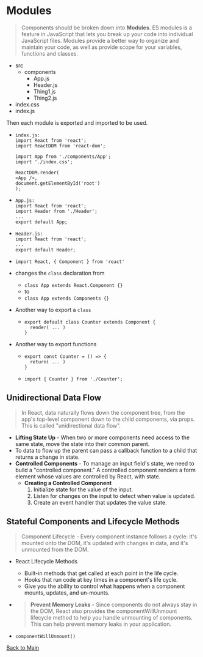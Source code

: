 # Modules

> Components should be broken down into **Modules**.  ES modules is a feature in JavaScript that lets you break up your code into individual JavaScript files. Modules provide a better way to organize and maintain your code, as well as provide scope for your variables, functions and classes.

+ src
  + components
    + App.js
    + Header.js
    + Thing1.js
    + Thing2.js
+ index.css
+ index.js

Then each module is exported and imported to be used.
+ ```
  index.js:
  import React from 'react';
  import ReactDOM from 'react-dom';

  import App from './components/App';
  import './index.css';
  
  ReactDOM.render(
  <App />, 
  document.getElementById('root')
  );
  ```
+ ```
  App.js:
  import React from 'react';
  import Header from './Header';
  ...
  export default App;
  ```
+ ```
  Header.js:
  import React from 'react';
  ...
  export default Header;
  ```
+ `import React, { Component } from 'react'`
+ changes the `class` declaration from
  + `class App extends React.Component {}`
  + to
  + `class App extends Components {}`

+ Another way to export a `class`
  + ```
    export default class Counter extends Component {
      render( ... )
    }
    ```
+ Another way to export functions
  + ```
    export const Counter = () => {
      return( ... )
    }
    ```
  + ```
    import { Counter } from './Counter';
    ```
## Unidirectional Data Flow
> In React, data naturally flows down the component tree, from the app's top-level component down to the child components, via props. This is called "unidirectional data flow".

+ **Lifting State Up** - When two or more components need access to the same state, move the state into their common parent.
+ To data to flow up the parent can pass a callback function to a child that returns a change in state.
+ **Controlled Components** - To manage an input field's state, we need to build a "controlled component." A controlled component renders a form element whose values are controlled by React, with state.
  + **Creating a Controlled Component**
    1. Initialize state for the value of the input.
    2. Listen for changes on the input to detect when value is updated.
    3. Create an event handler that updates the value state.

## Stateful Components and Lifecycle Methods
 > Component Lifecycle - Every component instance follows a cycle: It's mounted onto the DOM, it's updated with changes in data, and it's unmounted from the DOM.

+ React Lifecycle Methods
  + Built-in methods that get called at each point in the life cycle.
  + Hooks that run code at key times in a component's life cycle.
  + Give you the ability to control what happens when a component mounts, updates, and un-mounts.

+ > **Prevent Memory Leaks** - Since components do not always stay in the DOM, React also provides the componentWillUnmount lifecycle method to help you handle unmounting of components. This can help prevent memory leaks in your application.
+ `componentWillUnmount()`




[Back to Main](react.md)